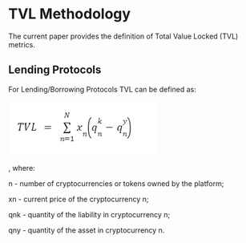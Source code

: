 # TVL Methodology

The current paper provides the definition of Total Value Locked (TVL) metrics.

## Lending Protocols

For Lending/Borrowing Protocols TVL can be defined as:

![](<../../../.gitbook/assets/image (4).png>)

, where:

n - number of cryptocurrencies or tokens owned by the platform;

xn - current price of the cryptocurrency n;

qnk - quantity of the liability in cryptocurrency n;

qny - quantity of the asset in cryptocurrency n.
